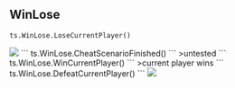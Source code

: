 ## WinLose
```
ts.WinLose.LoseCurrentPlayer()
```
<img  src="./img/losecurrentplayer.png">
```
ts.WinLose.CheatScenarioFinished()
```
>untested
```
ts.WinLose.WinCurrentPlayer()
```
>current player wins
```
ts.WinLose.DefeatCurrentPlayer()
```
<img  src="./img/defeatcurrentplayer.png">